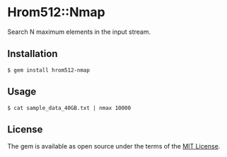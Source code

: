 # Hrom512::Nmap

Search N maximum elements in the input stream.

## Installation

    $ gem install hrom512-nmap

## Usage

    $ cat sample_data_40GB.txt | nmax 10000

## License

The gem is available as open source under the terms of the [MIT License](http://opensource.org/licenses/MIT).

